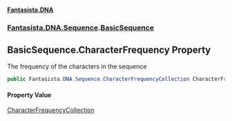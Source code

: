 #### [Fantasista.DNA](index.md 'index')
### [Fantasista.DNA.Sequence](Fantasista.DNA.Sequence.md 'Fantasista.DNA.Sequence').[BasicSequence](Fantasista.DNA.Sequence.BasicSequence.md 'Fantasista.DNA.Sequence.BasicSequence')

## BasicSequence.CharacterFrequency Property

The frequency of the characters in the sequence

```csharp
public Fantasista.DNA.Sequence.CharacterFrequencyCollection CharacterFrequency { get; }
```

#### Property Value
[CharacterFrequencyCollection](Fantasista.DNA.Sequence.CharacterFrequencyCollection.md 'Fantasista.DNA.Sequence.CharacterFrequencyCollection')